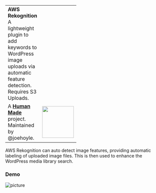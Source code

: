 <table width="100%">
	<tr>
		<td align="left" width="70">
			<strong>AWS Rekognition</strong><br />
			A lightweight plugin to add keywords to WordPress image uploads via automatic feature detection. Requires S3 Uploads.
		</td>
	</tr>
	<tr>
		<td>
			A <strong><a href="https://hmn.md/">Human Made</a></strong> project. Maintained by @joehoyle.
		</td>
		<td align="center">
			<img src="https://hmn.md/content/themes/hmnmd/assets/images/hm-logo.svg" width="100" />
		</td>
	</tr>
</table>

AWS Rekognition can auto detect image features, providing automatic labeling of uploaded image files. This is then used to enhance the WordPress media library search.

### Demo

![picture](https://user-images.githubusercontent.com/161683/34051356-473686a4-e18c-11e7-999a-02e31980c897.gif)
